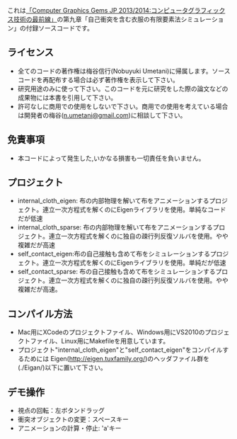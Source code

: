 これは[「Computer Graphics Gems JP 2013/2014:コンピュータグラフィックス技術の最前線」](https://www.amazon.co.jp/dp/4862462197)の第九章「自己衝突を含む衣服の有限要素法シミュレーション」の付録ソースコードです。


## ライセンス
+ 全てのコードの著作権は梅谷信行(Nobuyuki Umetani)に帰属します。ソースコードを再配布する場合は必ず著作権を表示して下さい。
+ 研究用途のみに使って下さい。このコードを元に研究をした際の論文などの成果物には本書を引用して下さい。
+  許可なしに商用での使用をしないで下さい。商用での使用を考えている場合は開発者の梅谷(n.umetani@gmail.com)に相談して下さい。


## 免責事項
+ 本コードによって発生した,いかなる損害も一切責任を負いません。


## プロジェクト
+ internal_cloth_eigen: 布の内部物理を解いて布をアニメーションするプロジェクト。連立一次方程式を解くのにEigenライブラリを使用。単純なコードだが低速
+ internal_cloth_sparse: 布の内部物理を解いて布をアニメーションするプロジェクト。連立一次方程式を解くのに独自の疎行列反復ソルバを使用。やや複雑だが高速
+ self_contact_eigen:布の自己接触も含めて布をシミュレーションするプロジェクト。連立一次方程式を解くのにEigenライブラリを使用。単純だが低速</td>
+ self_contact_sparse: 布の自己接触も含めて布をシミュレーションするプロジェクト。連立一次方程式を解くのに独自の疎行列反復ソルバを使用。やや複雑だが高速。


## コンパイル方法
+ Mac用にXCodeのプロジェクトファイル、Windows用にVS2010のプロジェクトファイル、Linux用にMakefileを用意しています。
+ プロジェクト"internal_cloth_eigen"と"self_contact_eigen"をコンパイルするためには
Eigen(http://eigen.tuxfamily.org/)のヘッダファイル群を(./Eigan/)以下に置いて下さい。


## デモ操作
+ 視点の回転：左ボタンドラッグ
+ 衝突オブジェクトの変更：スペースキー
+ アニメーションの計算・停止: 'a'キー


